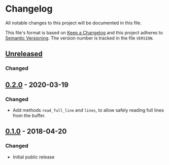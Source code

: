 # Changelog

All notable changes to this project will be documented in this file.

This file's format is based on [Keep a Changelog](http://keepachangelog.com/)
and this project adheres to [Semantic Versioning](http://semver.org/). The
version number is tracked in the file `VERSION`.

## [Unreleased]
### Changed

## [0.2.0] - 2020-03-19
### Changed
- Add methods `read_full_line` and `lines`, to allow safely reading full lines
  from the buffer.

## [0.1.0] - 2018-04-20
### Changed
- Initial public release

[Unreleased]: https://github.com/Metaswitch/iobuffer/compare/0.2.0...HEAD
[0.2.0]: https://github.com/Metaswitch/iobuffer/compare/0.1.0...0.2.0
[0.1.0]: https://github.com/Metaswitch/iobuffer/tree/0.1.0
